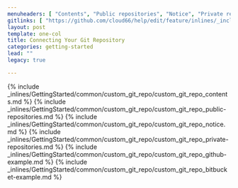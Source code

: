 ```yaml
---
menuheaders: [ "Contents", "Public repositories", "Notice", "Private repositories", "GitHub example", "BitBucket example" ]
gitlinks: [ "https://github.com/cloud66/help/edit/feature/inlines/_includes/_inlines/GettingStarted/common/custom_git_repo/custom_git_repo_contents.md", "https://github.com/cloud66/help/edit/feature/inlines/_includes/_inlines/GettingStarted/common/custom_git_repo/custom_git_repo_public-repositories.md", "https://github.com/cloud66/help/edit/feature/inlines/_includes/_inlines/GettingStarted/common/custom_git_repo/custom_git_repo_notice.md", "https://github.com/cloud66/help/edit/feature/inlines/_includes/_inlines/GettingStarted/common/custom_git_repo/custom_git_repo_private-repositories.md", "https://github.com/cloud66/help/edit/feature/inlines/_includes/_inlines/GettingStarted/common/custom_git_repo/custom_git_repo_github-example.md", "https://github.com/cloud66/help/edit/feature/inlines/_includes/_inlines/GettingStarted/common/custom_git_repo/custom_git_repo_bitbucket-example.md" ]
layout: post
template: one-col
title: Connecting Your Git Repository
categories: getting-started
lead: ""
legacy: true

---
```


<a name="1"></a>{% include _inlines/GettingStarted/common/custom_git_repo/custom_git_repo_contents.md %}
<a name="2"></a>{% include _inlines/GettingStarted/common/custom_git_repo/custom_git_repo_public-repositories.md %}
<a name="3"></a>{% include _inlines/GettingStarted/common/custom_git_repo/custom_git_repo_notice.md %}
<a name="4"></a>{% include _inlines/GettingStarted/common/custom_git_repo/custom_git_repo_private-repositories.md %}
<a name="5"></a>{% include _inlines/GettingStarted/common/custom_git_repo/custom_git_repo_github-example.md %}
<a name="6"></a>{% include _inlines/GettingStarted/common/custom_git_repo/custom_git_repo_bitbucket-example.md %}